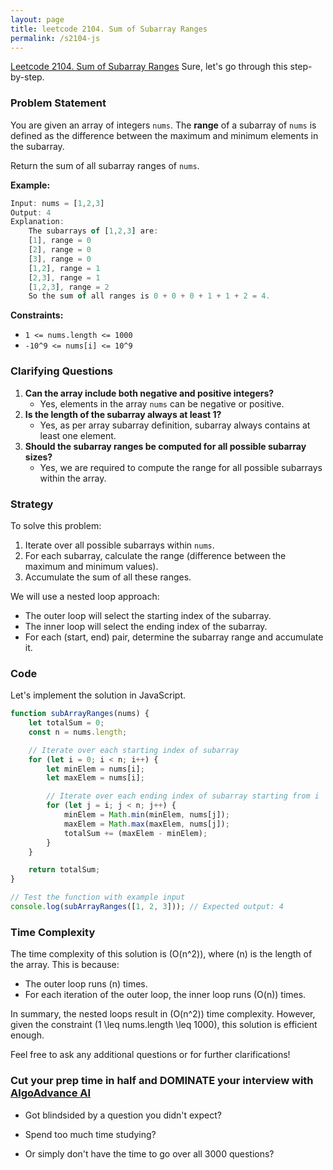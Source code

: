 ```yaml
---
layout: page
title: leetcode 2104. Sum of Subarray Ranges
permalink: /s2104-js
---
```

[Leetcode 2104. Sum of Subarray Ranges](https://algoadvance.github.io/algoadvance/l2104)
Sure, let's go through this step-by-step.

### Problem Statement
You are given an array of integers `nums`. The **range** of a subarray of `nums` is defined as the difference between the maximum and minimum elements in the subarray.

Return the sum of all subarray ranges of `nums`.

**Example:**

```javascript
Input: nums = [1,2,3]
Output: 4
Explanation: 
    The subarrays of [1,2,3] are:
    [1], range = 0
    [2], range = 0
    [3], range = 0
    [1,2], range = 1
    [2,3], range = 1
    [1,2,3], range = 2
    So the sum of all ranges is 0 + 0 + 0 + 1 + 1 + 2 = 4.
```

**Constraints:**
- `1 <= nums.length <= 1000`
- `-10^9 <= nums[i] <= 10^9`

### Clarifying Questions
1. **Can the array include both negative and positive integers?**
   - Yes, elements in the array `nums` can be negative or positive.
2. **Is the length of the subarray always at least 1?**
   - Yes, as per array subarray definition, subarray always contains at least one element.
3. **Should the subarray ranges be computed for all possible subarray sizes?**
   - Yes, we are required to compute the range for all possible subarrays within the array.

### Strategy
To solve this problem:
1. Iterate over all possible subarrays within `nums`.
2. For each subarray, calculate the range (difference between the maximum and minimum values).
3. Accumulate the sum of all these ranges.

We will use a nested loop approach:
- The outer loop will select the starting index of the subarray.
- The inner loop will select the ending index of the subarray.
- For each (start, end) pair, determine the subarray range and accumulate it.

### Code
Let's implement the solution in JavaScript.

```javascript
function subArrayRanges(nums) {
    let totalSum = 0;
    const n = nums.length;

    // Iterate over each starting index of subarray
    for (let i = 0; i < n; i++) {
        let minElem = nums[i];
        let maxElem = nums[i];

        // Iterate over each ending index of subarray starting from i
        for (let j = i; j < n; j++) {
            minElem = Math.min(minElem, nums[j]);
            maxElem = Math.max(maxElem, nums[j]);
            totalSum += (maxElem - minElem);
        }
    }

    return totalSum;
}

// Test the function with example input
console.log(subArrayRanges([1, 2, 3])); // Expected output: 4
```

### Time Complexity
The time complexity of this solution is \(O(n^2)\), where \(n\) is the length of the array. This is because:
- The outer loop runs \(n\) times.
- For each iteration of the outer loop, the inner loop runs \(O(n)\) times.

In summary, the nested loops result in \(O(n^2)\) time complexity. However, given the constraint \(1 \leq nums.length \leq 1000\), this solution is efficient enough.

Feel free to ask any additional questions or for further clarifications!


### Cut your prep time in half and DOMINATE your interview with [AlgoAdvance AI](https://algoAdvance.com)

- Got blindsided by a question you didn't expect?

- Spend too much time studying?

- Or simply don't have the time to go over all 3000 questions?

